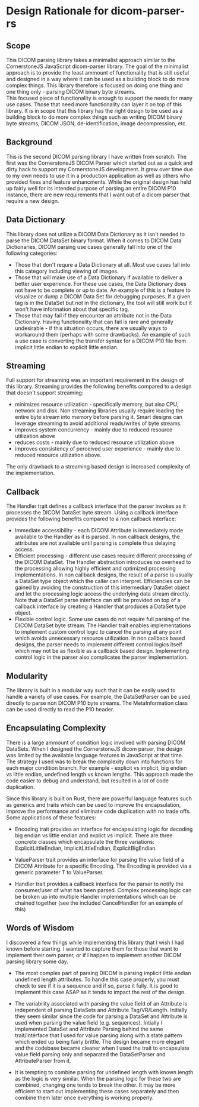 # Design Rationale for dicom-parser-rs

## Scope

This DICOM parsing library takes a minimalist approach similar to the
CornerstoneJS JavaScript dicom-parser library.  The goal of the minimalist
approach is to provide the least ammount of functionality that is still
useful and designed in a way where it can be used as a building block
to do more complex things.  This library therefore is focused on doing
one thing and one thing only - parsing DICOM binary byte streams.  
This focused piece of functionality is enough to support the needs for
many use cases.  Those that need more functionality can layer it on top
of this library.  It is in scope that this library has the right design to be
used as a building block to do more complex things such as writing DICOM
binary byte streams, DICOM JSON, de-identification, image decompression, etc.

## Background

This is the second DICOM parsing library I have written from scratch.  The
first was the CornerstoneJS DICOM Parser which started out as a quick and dirty
hack to support my CornerstoneJS development.  It grew over time due to my own
needs to use it in a production application as well as others who
provided fixes and feature enhancments.  While the original design has held up
fairly well for its intended purpose of parsing an entire DICOM P10 instance, 
there are new requirements that I want out of a dicom parser that require
a new design.  

## Data Dictionary

This library does not utilize a DICOM Data Dictionary as it isn't needed to
parse the DICOM DataSet binary format.  When it comes to DICOM Data 
Dictionaries, DICOM parsing use cases generally fall into one of the
following categories:
* Those that don't requre a Data Dictionary at all.  Most use cases fall
  into this category including viewing of images.
* Those that will make use of a Data Dictionary if available to deliver a
  better user experience.  For these use cases, the Data Dictionary does
  not have to be complete or up to date.  An example of this is a feature
  to visualize or dump a DICOM Data Set for debugging purposes.  If a 
  given tag is in the DataSet but not in the dictionary, the tool will
  still work but it won't have information about that specific tag.
* Those that may fail if they encounter an attribute not in the Data Dictionary.
  Having functionality that can fail is rare and generally undesirable - if
  this situation occurs, there are usually ways to workaround them (perhaps
  with some drawbacks).  An example of such a use case is converting the 
  transfer syntax for a DICOM P10 file from implicit little endian to explicit
  little endian.

## Streaming

Full support for streaming was an important requirement in the design of this
library.  Streaming provides the following benefits compared to a design
that doesn't support streaming:

* minimizes resource utilization - specifically memory, but also CPU, network
  and disk.  Non streaming libraries usually require loading the entire 
  byte stream into memory before parsing it.  Smart designs can leverage
  streaming to avoid additional reads/writes of byte streams.
* improves system concurrency - mainly due to reduced resource utilization above
* reduces costs - mainly due to reduced resource utilization above
* improves consistency of perceived user experience - mainly due to reduced 
  resource utilization above.

The only drawback to a streaming based design is increased complexity of
the implementation.

## Callback

The Handler trait defines a callback interface that the parser invokes as it 
processes the DICOM DataSet byte stream.  Using a callback interface provides
the following benefits compared to a non callback interface:

* Immediate accessibility - each DICOM Attribute is immediately made available
  to the Handler as it is parsed.  In non callback designs, the attributes
  are not available until parsing is complete thus delaying access.
* Efficient processing - different use cases require different processing of
  the DICOM DataSet.  The Handler abstraction introduces no overhead to the
  processing allowing highly efficient and optimized processing
  implementations.  In non callback designs, the result of a parse is usually
  a DataSet type object which the caller can interpret.  Efficiencies can be
  gained by avoiding the construction of this intermediary DataSet object
  and let the processing logic access the underlying data stream directly.
  Note that a DataSet parse interface can still be provided on top of a
  callback interface by creating a Handler that produces a DataSet type object.
* Flexible control logic.  Some use cases do not require full parsing of the
  DICOM DataSet byte stream.  The Handler trait enables implementations to
  implement custom control logic to cancel the parsing at any point which
  avoids unnecessary resource utilization.  In non callback based designs, the
  parser needs to implement different control logics itself which may not be
  as flexible as a callback based design.  Implementing control logic in the
  parser also complicates the parser implementation.

## Modularity

The library is built in a modular way such that it can be easily used to handle
a variety of use cases.  For example, the DataSetParser can be used directly
to parse non DICOM P10 byte streams.  The MetaInformation class can be used
directly to read the P10 header.  

## Encapsulating Complexity

There is a large ammount of condition logic involved with parsing DICOM 
DataSets.  When I designed the CornerstoneJS dicom parser, the design was
limited by the available language features in JavaScript at that time.  The
strategy I used was to break the complexity down into functions for each
major condition branch.  For example - explicit vs implicit, big endian vs 
little endian, undefined length vs known lengths.  This approach made the
code easier to debug and understand, but resulted in a lot of code 
duplication.

Since this library is built on Rust, there are powerful language features such
as generics and traits which can be used to improve the encapsulation, 
improve the performance and eliminate code duplication with no trade offs.
Some applications of these features:

* Encoding trait provides an interface for encapsulating logic for decoding
  big endian vs little endian and explict vs implicit.  There are three 
  concrete classes which encapsulate the three variations: 
  ExplicitLittleEndian, ImplicitLittleEndian, ExplicitBigEndian.  

* ValueParser trait provides an interface for parsing the value field of
  a DICOM Attribute for a specific Encoding.  The Encoding is provided via
  a generic parameter T to ValueParser.

* Handler trait provides a callback interface for the parser to notify the
  consumer/user of what has been parsed.  Complex processing logic can
  be broken up into multiple Handler implementations which can be chained
  together (see the included CancelHandler for an example of this)

## Words of Wisdom

I discovered a few things while implementing this library that I wish I had 
known before starting.  I wanted to capture them for those that want to 
implement their own parser, or if I happen to implement another DICOM parsing
library some day.

* The most complex part of parsing DICOM is parsing implicit little endian
  undefined length attributes.  To handle this case properly, you must check
  to see if it is a sequence and if so, parse it fully.  It is good to
  implement this case ASAP as it tends to impact the rest of the design.

* The variability associated with parsing the value field of an Attribute is
  independent of parsing DataSets and Attribute Tag/VR/Length.  Initially they
  seem similar since the code for parsing a DataSet and Attribute is used
  when parsing the value field (e.g. sequences).  Intially I implemented
  DataSet and Attribute Parsing behind the same trait/interface that I used
  for value parsing along with a state pattern which ended up being fairly
  brittle.  The design became more elegant and the codebase became cleaner
  when I used the trait to encapsulate value field parsing only and separated
  the DataSetParser and AttributeParser from it.

* It is tempting to combine parsing for undefined length with known length
  as the logic is very similar.  When the parsing logic for these two are
  combined, changing one tends to break the other.  It may be more efficient
  to start out implementing these cases separately and then combine them
  later once everything is working properly. 


